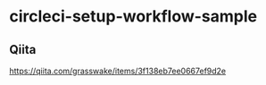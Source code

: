 # circleci-setup-workflow-sample

## Qiita

<https://qiita.com/grasswake/items/3f138eb7ee0667ef9d2e>
